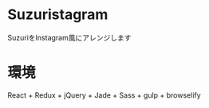 # Suzuristagram
SuzuriをInstagram風にアレンジします

# 環境
React + Redux + jQuery + Jade + Sass + gulp + browselify